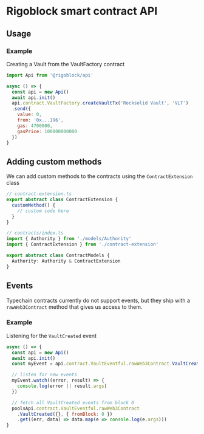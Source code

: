 # Rigoblock smart contract API

## Usage

### Example
Creating a Vault from the VaultFactory contract

```javascript
import Api from '@rigoblock/api'

async () => {
  const api = new Api()
  await api.init()
  api.contract.VaultFactory.createVaultTx('Rocksolid Vault', 'VLT')
  .send({
    value: 0,
    from: '0x...196',
    gas: 4700000,
    gasPrice: 100000000000
  })
}
```
## Adding custom methods

We can add custom methods to the contracts using the `ContractExtension` class

```typescript
// contract-extension.ts
export abstract class ContractExtension {
  customMethod() {
    // custom code here
  }
}

// contracts/index.ts
import { Authority } from './models/Authority'
import { ContractExtension } from './contract-extension'

export abstract class ContractModels {
  Authority: Authority & ContractExtension
}

```

## Events

Typechain contracts currently do not support events, but they ship with a `rawWeb3Contract` method that gives us access to them.

### Example

Listening for the `VaultCreated` event

```javascript
async () => {
  const api = new Api()
  await api.init()
  const myEvent = api.contract.VaultEventful.rawWeb3Contract.VaultCreated()

  // listen for new events
  myEvent.watch((error, result) => {
    console.log(error || result.args)
  })

  // fetch all VaultCreated events from block 0
  poolsApi.contract.VaultEventful.rawWeb3Contract
    .VaultCreated({}, { fromBlock: 0 })
    .get((err, data) => data.map(e => console.log(e.args)))
}
```

